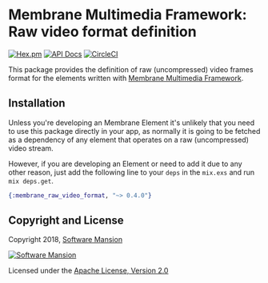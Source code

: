 # Membrane Multimedia Framework: Raw video format definition

[![Hex.pm](https://img.shields.io/hexpm/v/membrane_raw_video_format.svg)](https://hex.pm/packages/membrane_raw_video_format)
[![API Docs](https://img.shields.io/badge/api-docs-yellow.svg?style=flat)](https://hexdocs.pm/membrane_raw_video_format/)
[![CircleCI](https://circleci.com/gh/membraneframework/membrane_raw_video_format.svg?style=svg)](https://circleci.com/gh/membraneframework/membrane_raw_video_format)

This package provides the definition of raw (uncompressed) video frames format for the elements written with
[Membrane Multimedia Framework](https://membraneframework.org).

## Installation

Unless you're developing an Membrane Element it's unlikely that you need to
use this package directly in your app, as normally it is going to be fetched as
a dependency of any element that operates on a raw (uncompressed) video stream.

However, if you are developing an Element or need to add it due to any other
reason, just add the following line to your `deps` in the `mix.exs` and run
`mix deps.get`.

```elixir
{:membrane_raw_video_format, "~> 0.4.0"}
```

## Copyright and License

Copyright 2018, [Software Mansion](https://swmansion.com/?utm_source=git&utm_medium=readme&utm_campaign=membrane)

[![Software Mansion](https://logo.swmansion.com/logo?color=white&variant=desktop&width=200&tag=membrane-github)](https://swmansion.com/?utm_source=git&utm_medium=readme&utm_campaign=membrane)

Licensed under the [Apache License, Version 2.0](LICENSE)
